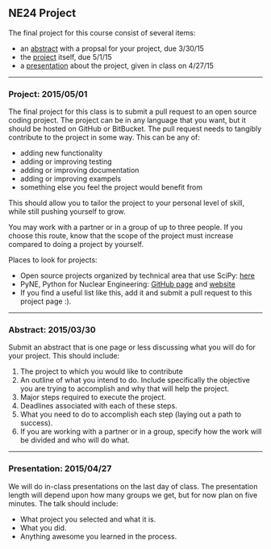 ## NE24 Project

The final project for this course consist of several items:

*  an [abstract](#Abstract-20150330) with a propsal for your project, due 3/30/15
*  the [project](#Project-20150501) itself, due 5/1/15
*  a [presentation](#presentation-20140427) about the project, given in class on 4/27/15

-----------
### Project: 2015/05/01 

The final project for this class is to submit a pull request to an open source coding project.
The project can be in any language that you want, but it should be hosted on GitHub or BitBucket. 
The pull request needs to tangibly contribute to the project in some way. 
This can be any of:

* adding new functionality
* adding or improving testing
* adding or improving documentation
* adding or improving exampels
* something else you feel the project would benefit from

This should allow you to tailor the project to your personal level of skill, while still pushing yourself to grow.

You may work with a partner or in a group of up to three people. 
If you choose this route, know that the scope of the project must increase compared to doing a project by yourself.

Places to look for projects:

* Open source projects organized by technical area that use SciPy: [here](http://www.scipy.org/topical-software.html#topic-guides-organized-by-scientific-field)
* PyNE, Python for Nuclear Engineering: [GitHub page](https://github.com/pyne/pyne) and [website](http://pyne.io/)
* If you find a useful list like this, add it and submit a pull request to this project page :).

-----------
### Abstract: 2015/03/30

Submit an abstract that is one page or less discussing what you will do for your project. This should include:

1. The project to which you would like to contribute
2. An outline of what you intend to do. 
Include specifically the objective you are trying to accomplish and why that will help the project.
3. Major steps required to execute the project.
4. Deadlines associated with each of these steps.
5. What you need to do to accomplish each step (laying out a path to success).
6. If you are working with a partner or in a group, specify how the work will be divided and who will do what.

-----------
### Presentation: 2015/04/27

We will do in-class presentations on the last day of class. 
The presentation length will depend upon how many groups we get, but for now plan on five minutes. 
The talk should include:

* What project you selected and what it is.
* What you did.
* Anything awesome you learned in the process.
